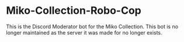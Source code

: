 # Miko-Collection-Robo-Cop
This is the Discord Moderator bot for the Miko Collection. This bot is no longer maintained as the server it was made for no longer exists.

